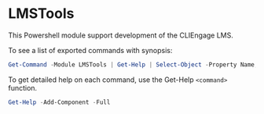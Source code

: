 # LMSTools

This Powershell module support development of the CLIEngage LMS.

To see a list of exported commands with synopsis:

```powershell
Get-Command -Module LMSTools | Get-Help | Select-Object -Property Name,Synopsis
```

To get detailed help on each command, use the Get-Help `<command>` function.

```powershell
Get-Help -Add-Component -Full
```
